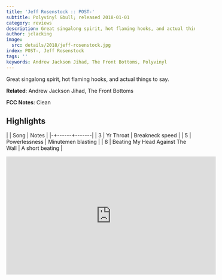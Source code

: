 ```yaml
---
title: 'Jeff Rosenstock :: POST-'
subtitle: Polyvinyl &bull; released 2018-01-01
category: reviews
description: Great singalong spirit, hot flaming hooks, and actual things to say.
author: jclacking
image:
  src: details/2018/jeff-rosenstock.jpg
index: POST-, Jeff Rosenstock
tags: ''
keywords: Andrew Jackson Jihad, The Front Bottoms, Polyvinyl
---
```

Great singalong spirit, hot flaming hooks, and actual things to say.<!--more-->

**Related**: Andrew Jackson Jihad, The Front Bottoms

**FCC Notes**: Clean

## Highlights

| | Song | Notes |
|-+------+-------|
| 3 | Yr Throat | Breakneck speed |
| 5 | Powerlessness | Minutemen blasting |
| 8 | Beating My Head Against The Wall | A short beating |

<div class="tlo-detail-video"><iframe width="560" height="315" src="https://www.youtube.com/embed/afg4NxQacvY" frameborder="0" allow="autoplay; encrypted-media" allowfullscreen></iframe></div>

